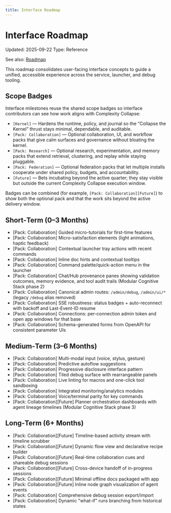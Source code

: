 ```yaml
---
title: Interface Roadmap
---
```


# Interface Roadmap

Updated: 2025-09-22
Type: Reference

See also: [Roadmap](ROADMAP.md)

This roadmap consolidates user-facing interface concepts to guide a unified, accessible experience across the service, launcher, and debug tooling.

## Scope Badges

Interface milestones reuse the shared scope badges so interface contributors can see how work aligns with Complexity Collapse:

- `[Kernel]` — Hardens the runtime, policy, and journal so the “Collapse the Kernel” thrust stays minimal, dependable, and auditable.
- `[Pack: Collaboration]` — Optional collaboration, UI, and workflow packs that give calm surfaces and governance without bloating the kernel.
- `[Pack: Research]` — Optional research, experimentation, and memory packs that extend retrieval, clustering, and replay while staying pluggable.
- `[Pack: Federation]` — Optional federation packs that let multiple installs cooperate under shared policy, budgets, and accountability.
- `[Future]` — Bets incubating beyond the active quarter; they stay visible but outside the current Complexity Collapse execution window.

Badges can be combined (for example, `[Pack: Collaboration][Future]`) to show both the optional pack and that the work sits beyond the active delivery window.

## Short‑Term (0–3 Months)
- [Pack: Collaboration] Guided micro-tutorials for first-time features
- [Pack: Collaboration] Micro-satisfaction elements (light animations, haptic feedback)
- [Pack: Collaboration] Contextual launcher tray actions with recent commands
- [Pack: Collaboration] Inline doc hints and contextual tooltips
- [Pack: Collaboration] Command palette/quick-action menu in the launcher
- [Pack: Collaboration] Chat/Hub provenance panes showing validation outcomes, memory evidence, and tool audit trails (Modular Cognitive Stack phase 2)
 - [Pack: Collaboration] Canonical admin routes: `/admin/debug`, `/admin/ui/*` (legacy `/debug` alias removed)
 - [Pack: Collaboration] SSE robustness: status badges + auto-reconnect with backoff and Last-Event-ID resume
 - [Pack: Collaboration] Connections: per-connection admin token and open app windows for that base
 - [Pack: Collaboration] Schema-generated forms from OpenAPI for consistent parameter UIs

## Medium‑Term (3–6 Months)
- [Pack: Collaboration] Multi-modal input (voice, stylus, gesture)
- [Pack: Collaboration] Predictive autoflow suggestions
- [Pack: Collaboration] Progressive disclosure interface pattern
- [Pack: Collaboration] Tiled debug surface with rearrangeable panels
- [Pack: Collaboration] Live linting for macros and one-click tool sandboxing
- [Pack: Collaboration] Integrated monitoring/analytics modules
- [Pack: Collaboration] Voice/terminal parity for key commands
- [Pack: Collaboration][Future] Planner orchestration dashboards with agent lineage timelines (Modular Cognitive Stack phase 3)

## Long‑Term (6+ Months)
- [Pack: Collaboration][Future] Timeline-based activity stream with timeline scrubber
- [Pack: Collaboration][Future] Dynamic flow view and declarative recipe builder
- [Pack: Collaboration][Future] Real-time collaboration cues and shareable debug sessions
- [Pack: Collaboration][Future] Cross-device handoff of in-progress sessions
- [Pack: Collaboration][Future] Minimal offline docs packaged with app
- [Pack: Collaboration][Future] Inline node graph visualization of agent events
- [Pack: Collaboration] Comprehensive debug session export/import
- [Pack: Collaboration] Dynamic "what-if" runs branching from historical states
